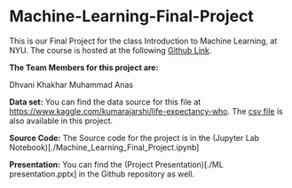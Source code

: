 # Machine-Learning-Final-Project

This is our Final Project for the class Introduction to Machine Learning, at NYU. The course is hosted at the following [Github Link](https://github.com/sdrangan/introml]).

**The Team Members for this project are:**

Dhvani Khakhar
Muhammad Anas

**Data set:**
You can find the data source for this file at https://www.kaggle.com/kumarajarshi/life-expectancy-who. The [csv file](#Life-Expectancy-Data.csv) is also available in this project.

**Source Code:**
The Source code for the project is in the (Jupyter Lab Notebook)[./Machine_Learning_Final_Project.ipynb]

**Presentation:**
You can find the (Project Presentation)[./ML presentation.pptx] in the Github repository as well.
